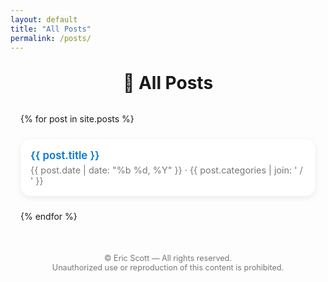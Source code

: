 ```yaml
---
layout: default
title: "All Posts"
permalink: /posts/
---
```


<h1 style="text-align:center; margin-top:2rem;">📰 All Posts</h1>

<div style="display:grid; grid-template-columns:repeat(auto-fit,minmax(250px,1fr)); gap:1.5rem; max-width:900px; margin:2rem auto; padding:0 1rem;">
  {% for post in site.posts %}
  <a href="{{ post.url | relative_url }}" style="display:block; background:#fff; border-radius:16px; padding:1rem; text-decoration:none; box-shadow:0 3px 8px rgba(0,0,0,0.08); transition:all .3s ease;">
    <h3 style="font-size:1.05rem; color:#0078D7; margin:0 0 .3rem 0; font-weight:600;">{{ post.title }}</h3>
    <p style="font-size:.9rem; color:#777; margin:0;">{{ post.date | date: "%b %d, %Y" }} · {{ post.categories | join: ' / ' }}</p>
  </a>
  {% endfor %}
</div>

<footer style="text-align:center; padding:1.5em 0; font-size:0.9em; color:#777;">
  © <script>document.write(new Date().getFullYear())</script> Eric Scott — All rights reserved.<br>
  Unauthorized use or reproduction of this content is prohibited.
</footer>
